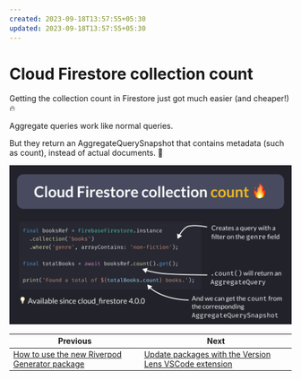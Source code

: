 ```yaml
---
created: 2023-09-18T13:57:55+05:30
updated: 2023-09-18T13:57:55+05:30
---
```

# Cloud Firestore collection count

Getting the collection count in Firestore just got much easier (and cheaper!) 🔥

Aggregate queries work like normal queries.

But they return an AggregateQuerySnapshot that contains metadata (such as count), instead of actual documents. 🧮

![](082.png)

 

| Previous | Next |
| -------- | ---- |
| [How to use the new Riverpod Generator package](../0081-future-provider-riverpod-generator/index.md) | [Update packages with the Version Lens VSCode extension](../0083-version-lens-vscode/index.md) |